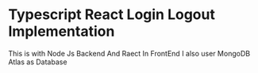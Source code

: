#  Typescript React Login Logout Implementation
This is with Node Js Backend And Raect In FrontEnd 
I also user MongoDB Atlas as Database
